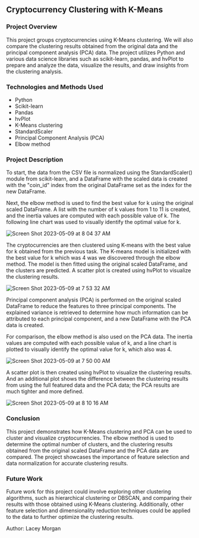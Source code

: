 ## Cryptocurrency Clustering with K-Means

### Project Overview
This project groups cryptocurrencies using K-Means clustering. We will also compare the clustering results obtained from the original data and the principal component analysis (PCA) data. The project utilizes Python and various data science libraries such as scikit-learn, pandas, and hvPlot to prepare and analyze the data, visualize the results, and draw insights from the clustering analysis.

### Technologies and Methods Used
- Python
- Scikit-learn
- Pandas
- hvPlot
- K-Means clustering
- StandardScaler
- Principal Component Analysis (PCA)
- Elbow method

### Project Description
To start, the data from the CSV file is normalized using the StandardScaler() module from scikit-learn, and a DataFrame with the scaled data is created with the "coin_id" index from the original DataFrame set as the index for the new DataFrame.

Next, the elbow method is used to find the best value for k using the original scaled DataFrame. A list with the number of k values from 1 to 11 is created, and the inertia values are computed with each possible value of k. The following line chart was used to visually identify the optimal value for k.

![Screen Shot 2023-05-09 at 8 04 37 AM](https://github.com/earlyann/CryptoClustering/assets/119711479/7167b7ab-ee66-4283-b749-d2ed6b19a983)

The cryptocurrencies are then clustered using K-means with the best value for k obtained from the previous task. The K-means model is initialized with the best value for k which was 4 was we discovered through the elbow method. The model is then fitted using the original scaled DataFrame, and the clusters are predicted. A scatter plot is created using hvPlot to visualize the clustering results.

![Screen Shot 2023-05-09 at 7 53 32 AM](https://github.com/earlyann/CryptoClustering/assets/119711479/143115aa-9c7b-41e2-bd4c-4f2276fee9e6)

Principal component analysis (PCA) is performed on the original scaled DataFrame to reduce the features to three principal components. The explained variance is retrieved to determine how much information can be attributed to each principal component, and a new DataFrame with the PCA data is created.

For comparison, the elbow method is also used on the PCA data. The inertia values are computed with each possible value of k, and a line chart is plotted to visually identify the optimal value for k, which also was 4. 

![Screen Shot 2023-05-09 at 7 50 00 AM](https://github.com/earlyann/CryptoClustering/assets/119711479/6cbf9bd8-ed40-42f8-a375-1e1bdf830506)

A scatter plot is then created using hvPlot to visualize the clustering results. And an additional plot shows the difference between the clustering results from using the full featured data and the PCA data; the PCA results are much tighter and more defined.

![Screen Shot 2023-05-09 at 8 10 16 AM](https://github.com/earlyann/CryptoClustering/assets/119711479/a6f41278-5012-472f-9c6a-e7facb314bdc)


### Conclusion
This project demonstrates how K-Means clustering and PCA can be used to cluster and visualize cryptocurrencies. The elbow method is used to determine the optimal number of clusters, and the clustering results obtained from the original scaled DataFrame and the PCA data are compared. The project showcases the importance of feature selection and data normalization for accurate clustering results.

### Future Work
Future work for this project could involve exploring other clustering algorithms, such as hierarchical clustering or DBSCAN, and comparing their results with those obtained using K-Means clustering. Additionally, other feature selection and dimensionality reduction techniques could be applied to the data to further optimize the clustering results.

Author: Lacey Morgan
